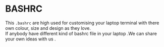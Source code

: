 # BASHRC

This ```.bashrc``` are high used for customising your laptop terminal with there own colour, size and design as they love.</br>
If anybody have different kind of bashrc file in your laptop .We can share your own ideas with us .

